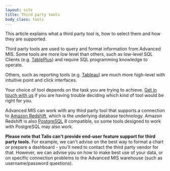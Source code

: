 ```yaml
---
layout: site
title: Third party tools
body_class: tools
---
```


This article explains what a third party tool is, how to select them and how they are supported.

Third party tools are used to query and format information from Advanced MIS. Some tools are more low
level than others, such as low-level SQL Clients (e.g. [TablePlus](https://www.tableplus.io/)) and require SQL programming knowledge to
operate.

Others, such as reporting tools (e.g. [Tableau](https://www.tableau.com)) are much more high-level with intuitive point and click
interfaces.

Your choice of tool depends on the task you are trying to achieve. [Get in touch with us](https://support.talis.com/hc/en-us/requests/new) if you are having
trouble deciding which kind of tool would be right for you.

Advanced MIS can work with any third party tool that supports a connection to [Amazon Redshift](https://aws.amazon.com/redshift), which
is the underlying database technology. Amazon Redshift is also [PostgreSQL](https://www.postgresql.org/) 8 compatible, so some tools
designed to work with PostgreSQL may also work.

**Please note that Talis can't provide end-user feature support for third party tools.** For example,
we can't advise on the best way to format a chart or prepare a dashboard - you'll need to contact the
third party vendor for that. However, we can advise you on how to make best use of your data, or on
specific connection problems to the Advanced MIS warehouse (such as username/password questions).

